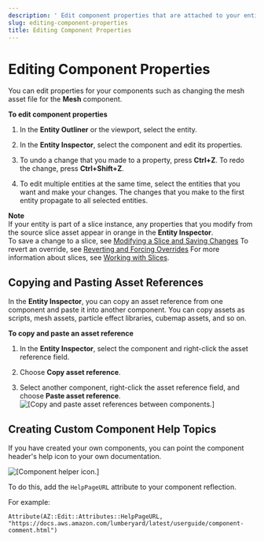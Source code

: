 ```yaml
---
description: ' Edit component properties that are attached to your entities in &ALYlong;. '
slug: editing-component-properties
title: Editing Component Properties
---
```

# Editing Component Properties<a name="editing-component-properties"></a>

You can edit properties for your components such as changing the mesh asset file for the **Mesh** component\.

**To edit component properties**

1. In the **Entity Outliner** or the viewport, select the entity\.

1. In the **Entity Inspector**, select the component and edit its properties\.

1. To undo a change that you made to a property, press **Ctrl\+Z**\. To redo the change, press **Ctrl\+Shift\+Z**\.

1. To edit multiple entities at the same time, select the entities that you want and make your changes\. The changes that you make to the first entity propagate to all selected entities\.

**Note**  
If your entity is part of a slice instance, any properties that you modify from the source slice asset appear in orange in the **Entity Inspector**\.   
To save a change to a slice, see [Modifying a Slice and Saving Changes](component-slice-push-changes.md)
To revert an override, see [Reverting and Forcing Overrides](component-slice-override.md)
For more information about slices, see [Working with Slices](component-slices.md)\.

## Copying and Pasting Asset References<a name="component-entity-inspector-assetref"></a>

In the **Entity Inspector**, you can copy an asset reference from one component and paste it into another component\. You can copy assets as scripts, mesh assets, particle effect libraries, cubemap assets, and so on\.

**To copy and paste an asset reference**

1. In the **Entity Inspector**, select the component and right\-click the asset reference field\.

1. Choose **Copy asset reference**\.

1. Select another component, right\-click the asset reference field, and choose **Paste asset reference**\.  
![\[Copy and paste asset references between components.\]](/images/userguide/component/component-entity-inspector-assetref.png)

## Creating Custom Component Help Topics<a name="component-entity-inspector-help"></a>

If you have created your own components, you can point the component header's help icon to your own documentation\.

![\[Component helper icon.\]](/images/userguide/component/component-entity-inspector-help.png)

To do this, add the `HelpPageURL` attribute to your component reflection\.

For example:

```
Attribute(AZ::Edit::Attributes::HelpPageURL, "https://docs.aws.amazon.com/lumberyard/latest/userguide/component-comment.html")
```